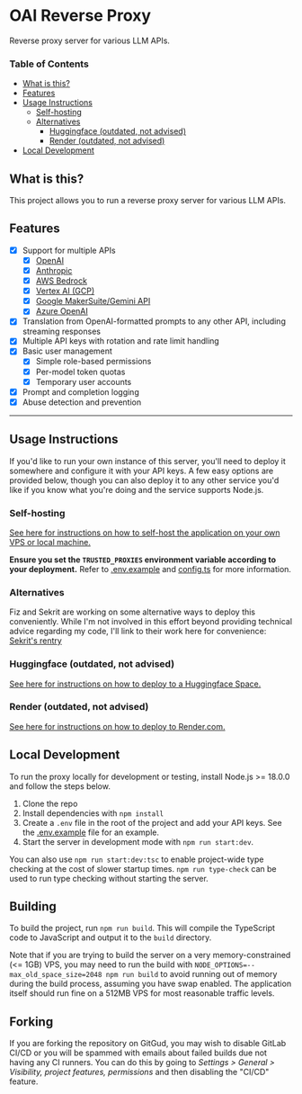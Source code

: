 # OAI Reverse Proxy

Reverse proxy server for various LLM APIs.

### Table of Contents
- [What is this?](#what-is-this)
- [Features](#features)
- [Usage Instructions](#usage-instructions)
  - [Self-hosting](#self-hosting)
  - [Alternatives](#alternatives)
    - [Huggingface (outdated, not advised)](#huggingface-outdated-not-advised)
    - [Render (outdated, not advised)](#render-outdated-not-advised)
- [Local Development](#local-development)

## What is this?
This project allows you to run a reverse proxy server for various LLM APIs.

## Features
- [x] Support for multiple APIs
  - [x] [OpenAI](https://openai.com/)
  - [x] [Anthropic](https://www.anthropic.com/)
  - [x] [AWS Bedrock](https://aws.amazon.com/bedrock/)
  - [x] [Vertex AI (GCP)](https://cloud.google.com/vertex-ai/)
  - [x] [Google MakerSuite/Gemini API](https://ai.google.dev/)
  - [x] [Azure OpenAI](https://azure.microsoft.com/en-us/products/ai-services/openai-service)
- [x] Translation from OpenAI-formatted prompts to any other API, including streaming responses
- [x] Multiple API keys with rotation and rate limit handling
- [x] Basic user management
  - [x] Simple role-based permissions
  - [x] Per-model token quotas
  - [x] Temporary user accounts
- [x] Prompt and completion logging
- [x] Abuse detection and prevention

---

## Usage Instructions
If you'd like to run your own instance of this server, you'll need to deploy it somewhere and configure it with your API keys. A few easy options are provided below, though you can also deploy it to any other service you'd like if you know what you're doing and the service supports Node.js.

### Self-hosting
[See here for instructions on how to self-host the application on your own VPS or local machine.](./docs/self-hosting.md)

**Ensure you set the `TRUSTED_PROXIES` environment variable according to your deployment.** Refer to [.env.example](./.env.example) and [config.ts](./src/config.ts) for more information.

### Alternatives
Fiz and Sekrit are working on some alternative ways to deploy this conveniently. While I'm not involved in this effort beyond providing technical advice regarding my code, I'll link to their work here for convenience: [Sekrit's rentry](https://rentry.org/sekrit)  

### Huggingface (outdated, not advised)
[See here for instructions on how to deploy to a Huggingface Space.](./docs/deploy-huggingface.md)

### Render (outdated, not advised)
[See here for instructions on how to deploy to Render.com.](./docs/deploy-render.md)

## Local Development
To run the proxy locally for development or testing, install Node.js >= 18.0.0 and follow the steps below.

1. Clone the repo
2. Install dependencies with `npm install`
3. Create a `.env` file in the root of the project and add your API keys. See the [.env.example](./.env.example) file for an example.
4. Start the server in development mode with `npm run start:dev`.

You can also use `npm run start:dev:tsc` to enable project-wide type checking at the cost of slower startup times. `npm run type-check` can be used to run type checking without starting the server.

## Building
To build the project, run `npm run build`. This will compile the TypeScript code to JavaScript and output it to the `build` directory.

Note that if you are trying to build the server on a very memory-constrained (<= 1GB) VPS, you may need to run the build with `NODE_OPTIONS=--max_old_space_size=2048 npm run build` to avoid running out of memory during the build process, assuming you have swap enabled.  The application itself should run fine on a 512MB VPS for most reasonable traffic levels.

## Forking

If you are forking the repository on GitGud, you may wish to disable GitLab CI/CD or you will be spammed with emails about failed builds due not having any CI runners. You can do this by going to *Settings > General > Visibility, project features, permissions* and then disabling the "CI/CD" feature.
